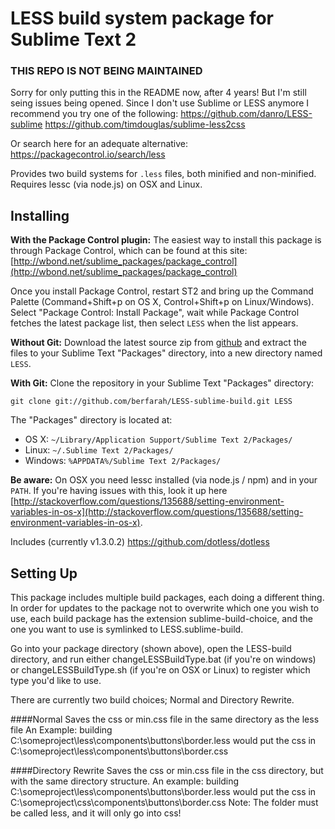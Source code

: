 LESS build system package for Sublime Text 2
======================================


### THIS REPO IS NOT BEING MAINTAINED
Sorry for only putting this in the README now, after 4 years! But I'm still seing issues being opened. Since I don't use Sublime or LESS anymore I recommend you try one of the following:
https://github.com/danro/LESS-sublime
https://github.com/timdouglas/sublime-less2css

Or search here for an adequate alternative:
https://packagecontrol.io/search/less

Provides two build systems for `.less` files, both minified and non-minified. Requires lessc (via node.js) on OSX and Linux.

Installing
----------
**With the Package Control plugin:** The easiest way to install this package is through Package Control, which can be found at this site: [http://wbond.net/sublime_packages/package_control](http://wbond.net/sublime_packages/package_control)

Once you install Package Control, restart ST2 and bring up the Command Palette (Command+Shift+p on OS X, Control+Shift+p on Linux/Windows). Select "Package Control: Install Package", wait while Package Control fetches the latest package list, then select `LESS` when the list appears.

**Without Git:** Download the latest source zip from [github](https://github.com/berfarah/LESS-sublime-build/zipball/master) and extract the files to your Sublime Text "Packages" directory, into a new directory named `LESS`.

**With Git:** Clone the repository in your Sublime Text "Packages" directory:

    git clone git://github.com/berfarah/LESS-sublime-build.git LESS

The "Packages" directory is located at:

* OS X:
    `~/Library/Application Support/Sublime Text 2/Packages/`
* Linux:
    `~/.Sublime Text 2/Packages/`
* Windows:
    `%APPDATA%/Sublime Text 2/Packages/`

**Be aware:** On OSX you need lessc installed (via node.js / npm) and in your `PATH`. If you're having issues with this, look it up here [http://stackoverflow.com/questions/135688/setting-environment-variables-in-os-x](http://stackoverflow.com/questions/135688/setting-environment-variables-in-os-x).

Includes (currently v1.3.0.2) https://github.com/dotless/dotless

Setting Up
----------
This package includes multiple build packages, each doing a different thing.  In order for updates to the package not to overwrite which one you wish to use, each build package has the extension sublime-build-choice, and the one you want to use is symlinked to LESS.sublime-build.

Go into your package directory (shown above), open the LESS-build directory, and run either changeLESSBuildType.bat (if you're on windows) or changeLESSBuildType.sh (if you're on OSX or Linux) to register which type you'd like to use.

There are currently two build choices; Normal and Directory Rewrite.

####Normal
Saves the css or min.css file in the same directory as the less file
An Example: building C:\someproject\less\components\buttons\border.less would put the css in C:\someproject\less\components\buttons\border.css


####Directory Rewrite
Saves the css or min.css file in the css directory, but with the same directory structure.
An example: building C:\someproject\less\components\buttons\border.less would put the css in C:\someproject\css\components\buttons\border.css
Note: The folder must be called less, and it will only go into css!
